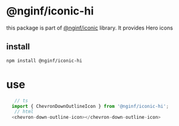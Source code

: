 # @nginf/iconic-hi

this package is part of [@nginf/iconic](https://iconic.nginf.dev) library. It provides Hero icons

## install

`npm install @nginf/iconic-hi`

# use

```ts
   // ts
  import { ChevronDownOutlineIcon } from '@nginf/iconic-hi';
   // html
  <chevron-down-outline-icon></chevron-down-outline-icon>
```
